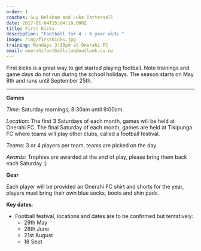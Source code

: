 ```yaml
---
order: 1
coaches: Guy Belsham and Luke Tattersall
date: 2017-01-04T15:04:10.000Z
title: First Kicks
description: "Football for 4 - 6 year olds "
image: /img/firstkicks.jpg
training: Mondays 3:30pm at Onerahi FC
email: onerahifootballclub@outlook.co.nz
---
```


First kicks is a great way to get started playing football. Note trainings and game days do not run during the school holidays. The season
starts on May 8th and runs until September 25th.

---
**Games**

_Time_: Saturday mornings, 8:30am until 9:00am. 

_Location_: The first 3 Saturdays of each month, games will be held at Onerahi FC. The final Saturday of each month, games are held at Tikipunga FC where teams will play other clubs, called a football festival.

_Teams_: 3 or 4 players per team, teams are picked on the day

_Awards_: Trophies are awarded at the end of play, please bring them back each Saturday :) 

**Gear**

Each player will be provided an Onerahi FC shirt and shorts for the year, players must bring their own blue socks, boots and shin pads.

**Key dates**:
- Football festival, locations and dates are to be confirmed but tentatively:
   - 29th May
   - 26th June
   - 21st August
   - 18 Sept